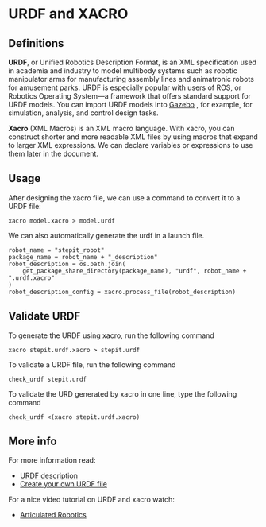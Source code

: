 # URDF and XACRO

## Definitions

**URDF**, or Unified Robotics Description Format, is an XML specification used in academia and industry to model multibody systems such as robotic manipulator arms for manufacturing assembly lines and animatronic robots for amusement parks. URDF is especially popular with users of ROS, or Robotics Operating System—a framework that offers standard support for URDF models. You can import URDF models into [Gazebo](https://gazebosim.org/home) , for example, for simulation, analysis, and control design tasks.

**Xacro** (XML Macros) is an XML macro language. With xacro, you can construct shorter and more readable XML files by using macros that expand to larger XML expressions. We can declare variables or expressions to use them later in the document.

## Usage

After designing the xacro file, we can use a command to convert it to a URDF file:

`xacro model.xacro > model.urdf`

We can also automatically generate the urdf in a launch file.

```
robot_name = "stepit_robot"
package_name = robot_name + "_description"
robot_description = os.path.join(
    get_package_share_directory(package_name), "urdf", robot_name + ".urdf.xacro"
)
robot_description_config = xacro.process_file(robot_description)
```

## Validate URDF

To generate the URDF using xacro, run the following command

`xacro stepit.urdf.xacro > stepit.urdf`

To validate a URDF file, run the following command

`check_urdf stepit.urdf`

To validate the URD generated by xacro in one line, type the following command

`check_urdf <(xacro stepit.urdf.xacro)`

## More info

For more information read:

- [URDF description](https://docs.ros.org/en/humble/Tutorials/Intermediate/URDF/URDF-Main.html)
- [Create your own URDF file](http://wiki.ros.org/urdf/Tutorials/Create%20your%20own%20urdf%20file)

For a nice video tutorial on URDF and xacro watch:

- [Articulated Robotics
  ](https://www.youtube.com/watch?v=CwdbsvcpOHM)
